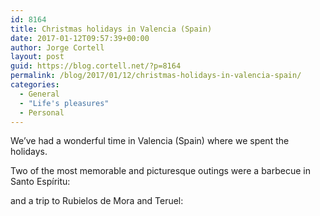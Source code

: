 ```yaml
---
id: 8164
title: Christmas holidays in Valencia (Spain)
date: 2017-01-12T09:57:39+00:00
author: Jorge Cortell
layout: post
guid: https://blog.cortell.net/?p=8164
permalink: /blog/2017/01/12/christmas-holidays-in-valencia-spain/
categories:
  - General
  - "Life's pleasures"
  - Personal
---
```

We’ve had a wonderful time in Valencia (Spain) where we spent the holidays.
  
Two of the most memorable and picturesque outings were a barbecue in Santo Espíritu:

and a trip to Rubielos de Mora and Teruel:
